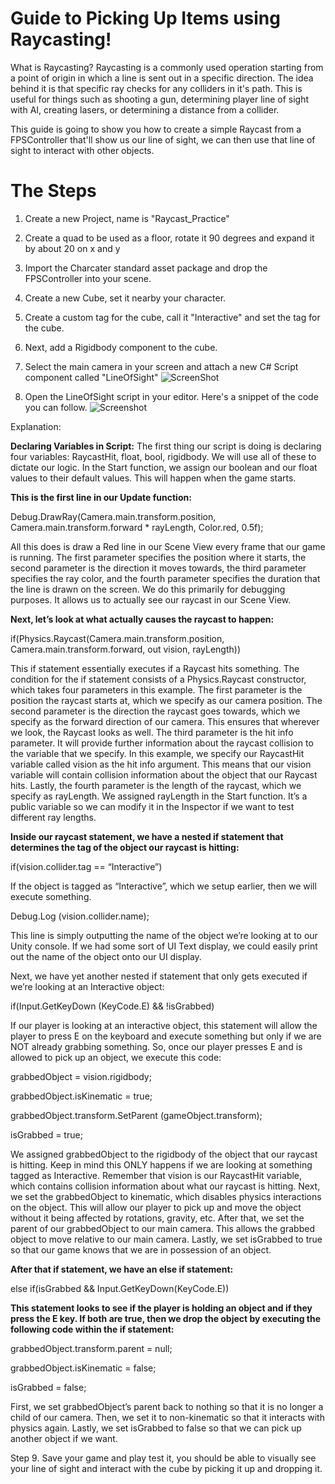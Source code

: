 # Guide to Picking Up Items using Raycasting!

What is Raycasting? 
Raycasting is a commonly used operation starting from a point of origin in which a line is sent out in a specific direction. The idea behind it is that specific ray checks for any colliders in it's path.  This is useful for things such as shooting a gun, determining player line of sight with AI, creating lasers, or determining a distance from a collider.

This guide is going to show you how to create a simple Raycast from a FPSController that'll show us our line of sight, we can then use that line of sight to interact with other objects.

# The Steps

1. Create a new Project, name is  "Raycast_Practice"

2. Create a quad to be used as a floor, rotate it 90 degrees and expand it by about 20 on x and y

3. Import the Charcater standard asset package and drop the FPSController into your scene.

4. Create a new Cube, set it nearby your character. 

5. Create a custom tag for the cube, call it "Interactive" and set the tag for the cube.

6. Next, add a Rigidbody component to the cube.

7. Select the main camera in your screen and attach a new C# Script component called "LineOfSight"
![ScreenShot](https://raw.githubusercontent.com/junior-devleague/unity/master/exercises/RayCasting/assets/LineOfSight%20example.png)

8. Open the LineOfSight script in your editor. Here's a snippet of the code you can follow.
![Screenshot](https://raw.githubusercontent.com/junior-devleague/unity/master/exercises/RayCasting/assets/Line%20OF%20Sight%20Code.png)

Explanation:

**Declaring Variables in Script:**
The first thing our script is doing is declaring four variables: RaycastHit, float, bool, rigidbody. We will use all of these to dictate our logic. In the Start function, we assign our boolean and our float values to their default values. This will happen when the game starts.

**This is the first line in our Update function:**

 Debug.DrawRay(Camera.main.transform.position, Camera.main.transform.forward * rayLength, Color.red, 0.5f);

All this does is draw a Red line in our Scene View every frame that our game is running. The first parameter specifies the position where it starts, the second parameter is the direction it moves towards, the third parameter specifies the ray color, and the fourth parameter specifies the duration that the line is drawn on the screen. We do this primarily for debugging purposes. It allows us to actually see our raycast in our Scene View. 

**Next, let’s look at what actually causes the raycast to happen:**

if(Physics.Raycast(Camera.main.transform.position, Camera.main.transform.forward, out vision, rayLength))

This if statement essentially executes if a Raycast hits something. The condition for the if statement consists of a Physics.Raycast constructor, which takes four parameters in this example. The first parameter is the position the raycast starts at, which we specify as our camera position. The second parameter is the direction the raycast goes towards, which we specify as the forward direction of our camera. This ensures that wherever we look, the Raycast looks as well. The third parameter is the hit info parameter. It will provide further information about the raycast collision to the variable that we specify. In this example, we specify our RaycastHit variable called vision as the hit info argument. This means that our vision variable will contain collision information about the object that our Raycast hits. Lastly, the fourth parameter is the length of the raycast, which we specify as rayLength. We assigned rayLength in the Start function. It’s a public variable so we can modify it in the Inspector if we want to test different ray lengths.

**Inside our raycast statement, we have a nested if statement that determines the tag of the object our raycast is hitting:**

if(vision.collider.tag == “Interactive”)

 If the object is tagged as “Interactive”, which we setup earlier, then we will execute something.

Debug.Log (vision.collider.name);

This line is simply outputting the name of the object we’re looking at to our Unity console. If we had some sort of UI Text display, we could easily print out the name of the object onto our UI display. 

Next, we have yet another nested if statement that only gets executed if we’re looking at an Interactive object:

if(Input.GetKeyDown (KeyCode.E) && !isGrabbed)

If our player is looking at an interactive object, this statement will allow the player to press E on the keyboard and execute something but only if we are NOT already grabbing something. So, once our player presses E and is allowed to pick up an object, we execute this code:

grabbedObject = vision.rigidbody;

grabbedObject.isKinematic = true;

grabbedObject.transform.SetParent (gameObject.transform);

isGrabbed = true;

We assigned grabbedObject to the rigidbody of the object that our raycast is hitting. Keep in mind this ONLY happens if we are looking at something tagged as Interactive. Remember that vision is our RaycastHit variable, which contains collision information about what our raycast is hitting. Next, we set the grabbedObject to kinematic, which disables physics interactions on the object. This will allow our player to pick up and move the object without it being affected by rotations, gravity, etc. After that, we set the parent of our grabbedObject to our main camera. This allows the grabbed object to move relative to our main camera. Lastly, we set isGrabbed to true so that our game knows that we are in possession of an object.

**After that if statement, we have an else if statement:**

else if(isGrabbed && Input.GetKeyDown(KeyCode.E))

**This statement looks to see if the player is holding an object and if they press the E key. If both are true, then we drop the object by executing the following code within the if statement:**

grabbedObject.transform.parent = null;

grabbedObject.isKinematic = false;

isGrabbed = false;

First, we set grabbedObject’s parent back to nothing so that it is no longer a child of our camera. Then, we set it to non-kinematic so that it interacts with physics again. Lastly, we set isGrabbed to false so that we can pick up another object if we want.

Step 9. Save your game and play test it, you should be able to visually see your line of sight and interact with the cube by picking it up and dropping it.  
